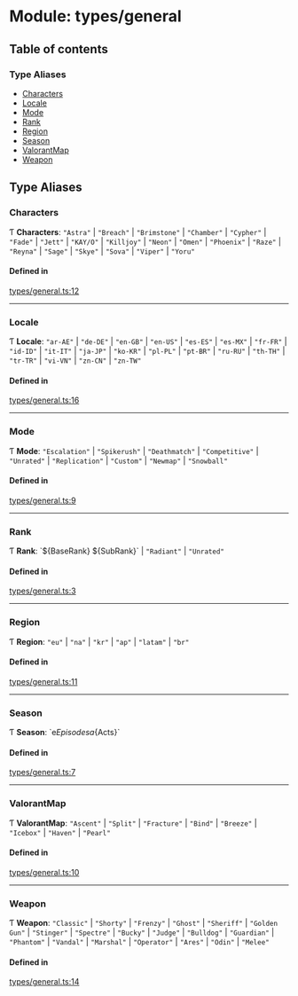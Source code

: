 # Module: types/general

## Table of contents

### Type Aliases

- [Characters](types_general.md#characters)
- [Locale](types_general.md#locale)
- [Mode](types_general.md#mode)
- [Rank](types_general.md#rank)
- [Region](types_general.md#region)
- [Season](types_general.md#season)
- [ValorantMap](types_general.md#valorantmap)
- [Weapon](types_general.md#weapon)

## Type Aliases

### Characters

Ƭ **Characters**: ``"Astra"`` \| ``"Breach"`` \| ``"Brimstone"`` \| ``"Chamber"`` \| ``"Cypher"`` \| ``"Fade"`` \| ``"Jett"`` \| ``"KAY/O"`` \| ``"Killjoy"`` \| ``"Neon"`` \| ``"Omen"`` \| ``"Phoenix"`` \| ``"Raze"`` \| ``"Reyna"`` \| ``"Sage"`` \| ``"Skye"`` \| ``"Sova"`` \| ``"Viper"`` \| ``"Yoru"``

#### Defined in

[types/general.ts:12](https://github.com/jameslinimk/unofficial-valorant-api/blob/d5a8de3/package/src/types/general.ts#L12)

___

### Locale

Ƭ **Locale**: ``"ar-AE"`` \| ``"de-DE"`` \| ``"en-GB"`` \| ``"en-US"`` \| ``"es-ES"`` \| ``"es-MX"`` \| ``"fr-FR"`` \| ``"id-ID"`` \| ``"it-IT"`` \| ``"ja-JP"`` \| ``"ko-KR"`` \| ``"pl-PL"`` \| ``"pt-BR"`` \| ``"ru-RU"`` \| ``"th-TH"`` \| ``"tr-TR"`` \| ``"vi-VN"`` \| ``"zn-CN"`` \| ``"zn-TW"``

#### Defined in

[types/general.ts:16](https://github.com/jameslinimk/unofficial-valorant-api/blob/d5a8de3/package/src/types/general.ts#L16)

___

### Mode

Ƭ **Mode**: ``"Escalation"`` \| ``"Spikerush"`` \| ``"Deathmatch"`` \| ``"Competitive"`` \| ``"Unrated"`` \| ``"Replication"`` \| ``"Custom"`` \| ``"Newmap"`` \| ``"Snowball"``

#### Defined in

[types/general.ts:9](https://github.com/jameslinimk/unofficial-valorant-api/blob/d5a8de3/package/src/types/general.ts#L9)

___

### Rank

Ƭ **Rank**: \`${BaseRank} ${SubRank}\` \| ``"Radiant"`` \| ``"Unrated"``

#### Defined in

[types/general.ts:3](https://github.com/jameslinimk/unofficial-valorant-api/blob/d5a8de3/package/src/types/general.ts#L3)

___

### Region

Ƭ **Region**: ``"eu"`` \| ``"na"`` \| ``"kr"`` \| ``"ap"`` \| ``"latam"`` \| ``"br"``

#### Defined in

[types/general.ts:11](https://github.com/jameslinimk/unofficial-valorant-api/blob/d5a8de3/package/src/types/general.ts#L11)

___

### Season

Ƭ **Season**: \`e${Episodes}a${Acts}\`

#### Defined in

[types/general.ts:7](https://github.com/jameslinimk/unofficial-valorant-api/blob/d5a8de3/package/src/types/general.ts#L7)

___

### ValorantMap

Ƭ **ValorantMap**: ``"Ascent"`` \| ``"Split"`` \| ``"Fracture"`` \| ``"Bind"`` \| ``"Breeze"`` \| ``"Icebox"`` \| ``"Haven"`` \| ``"Pearl"``

#### Defined in

[types/general.ts:10](https://github.com/jameslinimk/unofficial-valorant-api/blob/d5a8de3/package/src/types/general.ts#L10)

___

### Weapon

Ƭ **Weapon**: ``"Classic"`` \| ``"Shorty"`` \| ``"Frenzy"`` \| ``"Ghost"`` \| ``"Sheriff"`` \| ``"Golden Gun"`` \| ``"Stinger"`` \| ``"Spectre"`` \| ``"Bucky"`` \| ``"Judge"`` \| ``"Bulldog"`` \| ``"Guardian"`` \| ``"Phantom"`` \| ``"Vandal"`` \| ``"Marshal"`` \| ``"Operator"`` \| ``"Ares"`` \| ``"Odin"`` \| ``"Melee"``

#### Defined in

[types/general.ts:14](https://github.com/jameslinimk/unofficial-valorant-api/blob/d5a8de3/package/src/types/general.ts#L14)

